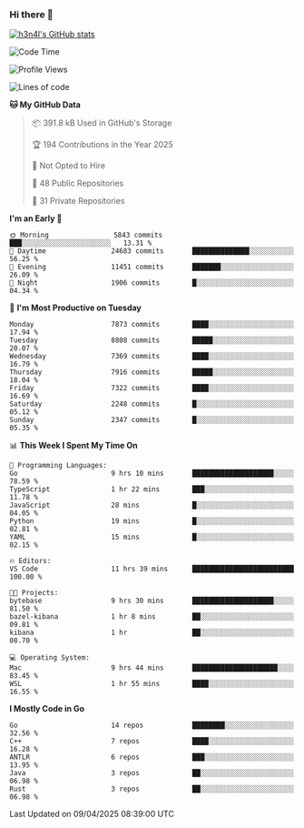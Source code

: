 ### Hi there 👋

[![h3n4l's GitHub stats](https://github-readme-stats.vercel.app/api?username=h3n4l&count_private=true&show_icons=true&theme=radical)](https://github.com/h3n4l/github-readme-stats)

<!--START_SECTION:waka-->
![Code Time](http://img.shields.io/badge/Code%20Time-2%2C136%20hrs%2053%20mins-blue)

![Profile Views](http://img.shields.io/badge/Profile%20Views-0-blue)

![Lines of code](https://img.shields.io/badge/From%20Hello%20World%20I%27ve%20Written-15.0%20million%20lines%20of%20code-blue)

**🐱 My GitHub Data** 

> 📦 391.8 kB Used in GitHub's Storage 
 > 
> 🏆 194 Contributions in the Year 2025
 > 
> 🚫 Not Opted to Hire
 > 
> 📜 48 Public Repositories 
 > 
> 🔑 31 Private Repositories 
 > 
**I'm an Early 🐤** 

```text
🌞 Morning                5843 commits        ███░░░░░░░░░░░░░░░░░░░░░░   13.31 % 
🌆 Daytime                24683 commits       ██████████████░░░░░░░░░░░   56.25 % 
🌃 Evening                11451 commits       ███████░░░░░░░░░░░░░░░░░░   26.09 % 
🌙 Night                  1906 commits        █░░░░░░░░░░░░░░░░░░░░░░░░   04.34 % 
```
📅 **I'm Most Productive on Tuesday** 

```text
Monday                   7873 commits        ████░░░░░░░░░░░░░░░░░░░░░   17.94 % 
Tuesday                  8808 commits        █████░░░░░░░░░░░░░░░░░░░░   20.07 % 
Wednesday                7369 commits        ████░░░░░░░░░░░░░░░░░░░░░   16.79 % 
Thursday                 7916 commits        █████░░░░░░░░░░░░░░░░░░░░   18.04 % 
Friday                   7322 commits        ████░░░░░░░░░░░░░░░░░░░░░   16.69 % 
Saturday                 2248 commits        █░░░░░░░░░░░░░░░░░░░░░░░░   05.12 % 
Sunday                   2347 commits        █░░░░░░░░░░░░░░░░░░░░░░░░   05.35 % 
```


📊 **This Week I Spent My Time On** 

```text
💬 Programming Languages: 
Go                       9 hrs 10 mins       ████████████████████░░░░░   78.59 % 
TypeScript               1 hr 22 mins        ███░░░░░░░░░░░░░░░░░░░░░░   11.78 % 
JavaScript               28 mins             █░░░░░░░░░░░░░░░░░░░░░░░░   04.05 % 
Python                   19 mins             █░░░░░░░░░░░░░░░░░░░░░░░░   02.81 % 
YAML                     15 mins             █░░░░░░░░░░░░░░░░░░░░░░░░   02.15 % 

🔥 Editors: 
VS Code                  11 hrs 39 mins      █████████████████████████   100.00 % 

🐱‍💻 Projects: 
bytebase                 9 hrs 30 mins       ████████████████████░░░░░   81.50 % 
bazel-kibana             1 hr 8 mins         ██░░░░░░░░░░░░░░░░░░░░░░░   09.81 % 
kibana                   1 hr                ██░░░░░░░░░░░░░░░░░░░░░░░   08.70 % 

💻 Operating System: 
Mac                      9 hrs 44 mins       █████████████████████░░░░   83.45 % 
WSL                      1 hr 55 mins        ████░░░░░░░░░░░░░░░░░░░░░   16.55 % 
```

**I Mostly Code in Go** 

```text
Go                       14 repos            ████████░░░░░░░░░░░░░░░░░   32.56 % 
C++                      7 repos             ████░░░░░░░░░░░░░░░░░░░░░   16.28 % 
ANTLR                    6 repos             ███░░░░░░░░░░░░░░░░░░░░░░   13.95 % 
Java                     3 repos             ██░░░░░░░░░░░░░░░░░░░░░░░   06.98 % 
Rust                     3 repos             ██░░░░░░░░░░░░░░░░░░░░░░░   06.98 % 
```




 Last Updated on 09/04/2025 08:39:00 UTC
<!--END_SECTION:waka-->

